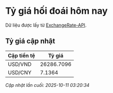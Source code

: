 # Tỷ giá hối đoái hôm nay

Dữ liệu được lấy từ [ExchangeRate-API](https://www.exchangerate-api.com/).

## Tỷ giá cập nhật

| Cặp tiền tệ | Tỷ giá |
|---|---|
| USD/VND | 26286.7096 |
| USD/CNY | 7.1364 |

*Cập nhật lần cuối: 2025-10-11 03:20:34*

